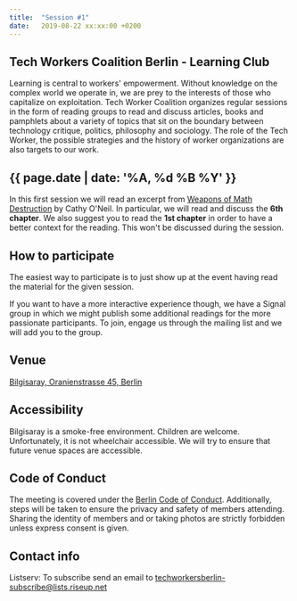 ```yaml
---
title:  "Session #1"
date:   2019-08-22 xx:xx:00 +0200
---
```


## Tech Workers Coalition Berlin - Learning Club
Learning is central to workers' empowerment. Without knowledge on the complex world we operate in, we are prey to the interests of those who capitalize on exploitation. Tech Worker Coalition organizes regular sessions in the form of reading groups to read and discuss articles, books and pamphlets about a variety of topics that sit on the boundary between technology critique, politics, philosophy and sociology. The role of the Tech Worker, the possible strategies and the history of worker organizations are also targets to our work.

## {{ page.date | date: '%A, %d %B %Y' }}
In this first session we will read an excerpt from [Weapons of Math Destruction](https://www.amazon.it/Weapons-Math-Destruction-Increases-Inequality/dp/0553418815) by Cathy O'Neil. In particular, we will read and discuss the **6th chapter**. We also suggest you to read the **1st chapter** in order to have a better context for the reading. This won't be discussed during the session.

## How to participate

The easiest way to participate is to just show up at the event having read the material for the given session. 

If you want to have a more interactive experience though, we have a Signal group in which we might publish some additional readings for the more passionate participants. To join, engage us through the mailing list and we will add you to the group.

## Venue

[Bilgisaray, Oranienstrasse 45, Berlin](https://www.google.com/maps/place/Bilgisaray/@52.499971,13.4204474,17z/data=!3m1!4b1!4m5!3m4!1s0x47a84e34f7d3f0db:0x4a368a3631962abc!8m2!3d52.499971!4d13.4226362)

## Accessibility

Bilgisaray is a smoke-free environment. Children are welcome. Unfortunately, it is not wheelchair accessible. We will try to ensure that future venue spaces are accessible.


## Code of Conduct
The meeting is covered under the [Berlin Code of Conduct](https://berlincodeofconduct.org/). Additionally, steps will be taken to ensure the privacy and safety of members attending. Sharing the identity of members and or taking photos are strictly forbidden unless express consent is given.


## Contact info

Listserv: To subscribe send an email to [techworkersberlin-subscribe@lists.riseup.net](mailto:techworkersberlin-subscribe@lists.riseup.net)
